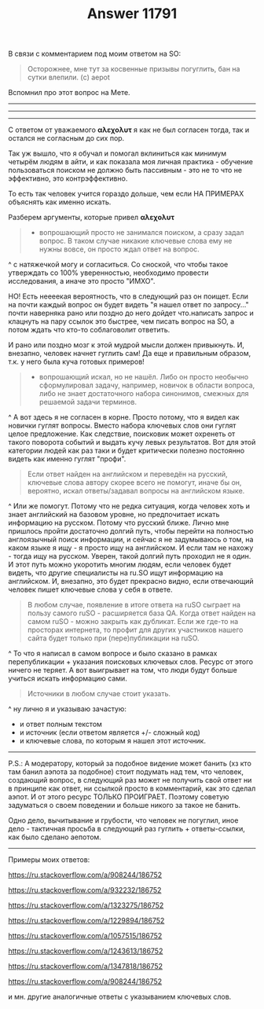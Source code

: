 ﻿---
title: "Answer 11791"
se.owner.user_id: 186752
se.owner.display_name: "Andrew_STOP_RU_AGRESSION_IN_UA"
se.owner.link: "https://ru.meta.stackoverflow.com/users/186752/andrew-stop-ru-agression-in-ua"
se.answer_id: 11791
se.question_id: 8466
se.post_type: answer
se.is_accepted: False
---
<p>В связи с комментарием под моим ответом на SO:</p>
<blockquote>
<p>Осторожнее, мне тут за косвенные призывы погуглить, бан на сутки влепили. (c) aepot</p>
</blockquote>
<p>Вспомнил про этот вопрос на Мете.</p>
<hr />
<hr />
<hr />
<p>С ответом от уважаемого <strong>αλεχολυτ</strong> я как не был согласен тогда, так и остался не согласным до сих пор.</p>
<p>Так уж вышло, что я обучал и помогал вклиниться как минимум четырём людям в айти, и как показала моя личная практика - обучение пользоваться поиском не должно быть пассивным - это не то что не эффективно, это контрэффективно.</p>
<p>То есть так человек учится гораздо дольше, чем если НА ПРИМЕРАХ объяснять как именно искать.</p>
<p>Разберем аргументы, которые привел <strong>αλεχολυτ</strong></p>
<blockquote>
<ul>
<li>вопрошающий просто не занимался поиском, а сразу задал вопрос. В таком случае никакие ключевые слова ему не нужны вовсе, он просто ждал ответ на вопрос.</li>
</ul>
</blockquote>
<p>^ с натяжечкой могу и согласиться. Со сноской, что чтобы такое утверждать со 100% уверенностью, необходимо провести исследования, а иначе это просто &quot;ИМХО&quot;.</p>
<p>НО! Есть неееекая вероятность, что в следующий раз он поищет. Если на почти каждый вопрос он будет видеть &quot;я нашел ответ по запросу...&quot; почти наверняка рано или поздно до него дойдет что.написать запрос и клацнуть на пару ссылок это быстрее, чем писать вопрос на SO, а потом ждать что кто-то соблаговолит ответить.</p>
<p>И рано или поздно мозг к этой мудрой мысли должен привыкнуть. И, внезапно, человек начнет гуглить сам! Да еще и правильным образом, т.к. у него была куча готовых примеров!</p>
<blockquote>
<ul>
<li>вопрошающий искал, но не нашёл. Либо он просто необычно сформулировал задачу, например, новичок в области вопроса, либо не знает достаточного набора синонимов, смежных для решаемой задачи терминов.</li>
</ul>
</blockquote>
<p>^ А вот здесь я не согласен в корне. Просто потому, что я видел как новички гуглят вопросы. Вместо набора ключевых слов они гуглят целое предложение. Как следствие, поисковик может охренеть от такого поворота событий и выдать кучу левых результатов. Вот для этой категории людей как раз таки и будет критически полезно постоянно видеть как именно гуглят &quot;профи&quot;.</p>
<blockquote>
<p>Если ответ найден на английском и переведён на русский, ключевые слова автору скорее всего не помогут, иначе бы он, вероятно, искал ответы/задавал вопросы на английском языке.</p>
</blockquote>
<p>^ Или же помогут.
Потому что не редка ситуация, когда человек хоть и знает английский на базовом уровне, но предпочитает искать информацию на русском. Потому что русский ближе. Лично мне пришлось пройти достаточно долгий путь, чтобы перейти на полностью англоязычный поиск информации, и сейчас я не задумываюсь о том, на каком языке я ищу - я просто ищу на английском. И если там не нахожу - тогда ищу на русском. Уверен, такой долгий путь проходил не я один. И этот путь можно укоротить многим людям, если человек будет видеть, что другие специалисты на ru.SO ищут информацию на английском. И, внезапно, это будет прекрасно видно, если отвечающий человек пишет ключевые слова у себя в ответе.</p>
<blockquote>
<p>В любом случае, появление в итоге ответа на ruSO сыграет на пользу самого ruSO - расширяется база QA. Когда ответ найден на самом ruSO - можно закрыть как дубликат. Если же где-то на просторах интернета, то профит для других участников нашего сайта будет только при (пере)публикации на ruSO.</p>
</blockquote>
<p>^ То что я написал в самом вопросе и было сказано в рамках перепубликации + указания поисковых ключевых слов. Ресурс от этого ничего не теряет. А вот выигрывает на том, что люди будут больше учиться искать информацию сами.</p>
<blockquote>
<p>Источники в любом случае стоит указать.</p>
</blockquote>
<p>^ ну лично я и указываю зачастую:</p>
<ul>
<li>и ответ полным текстом</li>
<li>и источник (если ответом является +/- сложный код)</li>
<li>и ключевые слова, по которым я нашел этот источник.</li>
</ul>
<hr />
<p>P.S.: А модератору, который за подобное видение может банить (хз кто там банил аэпота за подобное) стоит подумать над тем, что человек, создающий вопрос, в следующий раз может не получить свой ответ ни в принципе как ответ, ни ссылкой просто в комментарий, как это сделал аэпот. И от этого ресурс ТОЛЬКО ПРОИГРАЕТ. Поэтому советую задуматься о своем поведении и больше никого за такое не банить.</p>
<p>Одно дело, вычитывание и грубости, что человек не погуглил, иное дело - тактичная просьба в следующий раз гуглить + ответы-ссылки, как было сделано аепотом.</p>
<hr />
<p>Примеры моих ответов:</p>
<p><a href="https://ru.stackoverflow.com/a/908244/186752">https://ru.stackoverflow.com/a/908244/186752</a></p>
<p><a href="https://ru.stackoverflow.com/a/932232/186752">https://ru.stackoverflow.com/a/932232/186752</a></p>
<p><a href="https://ru.stackoverflow.com/a/1323275/186752">https://ru.stackoverflow.com/a/1323275/186752</a></p>
<p><a href="https://ru.stackoverflow.com/a/1229894/186752">https://ru.stackoverflow.com/a/1229894/186752</a></p>
<p><a href="https://ru.stackoverflow.com/a/1057515/186752">https://ru.stackoverflow.com/a/1057515/186752</a></p>
<p><a href="https://ru.stackoverflow.com/a/1243613/186752">https://ru.stackoverflow.com/a/1243613/186752</a></p>
<p><a href="https://ru.stackoverflow.com/a/1347818/186752">https://ru.stackoverflow.com/a/1347818/186752</a></p>
<p><a href="https://ru.stackoverflow.com/a/908244/186752">https://ru.stackoverflow.com/a/908244/186752</a></p>
<p>и мн. другие аналогичные ответы с указыванием ключевых слов.</p>
